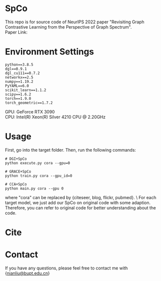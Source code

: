 # SpCo
This repo is for source code of NeurIPS 2022 paper "Revisiting Graph Contrastive Learning from the Perspective of Graph Spectrum". \
Paper Link: 

# Environment Settings
```
python==3.8.5
dgl==0.9.1
dgl_cu111==0.7.2
networkx==2.5
numpy==1.19.2
PyYAML==6.0
scikit_learn==1.1.2
scipy==1.6.2
torch==1.9.0
torch_geometric==1.7.2
```
GPU: GeForce RTX 3090 \
CPU: Intel(R) Xeon(R) Silver 4210 CPU @ 2.20GHz

# Usage
First, go into the target folder. Then, run the following commands:
```
# DGI+SpCo
python execute.py cora --gpu=0

# GRACE+SpCo
python train.py cora --gpu_id=0

# CCA+SpCo
python main.py cora --gpu 0
```
where "cora" can be replaced by {citeseer, blog, flickr, pubmed}. \ 
For each target model, we just add our SpCo on original code with some adaption. Therefore, you can refer to original code for better understanding about the code.

# Cite

# Contact
If you have any questions, please feel free to contact me with {nianliu@bupt.edu.cn}
